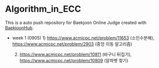 # Algorithm_in_ECC
This is a auto push repository for Baekjoon Online Judge created with [BaekjoonHub](https://github.com/BaekjoonHub/BaekjoonHub).

* week 1 (0905)
  1)
  https://www.acmicpc.net/problem/11653 (소인수분해), 
  https://www.acmicpc.net/problem/2903 (중앙 이동 알고리즘)

  2) https://www.acmicpc.net/problem/10811 (바구니 뒤집기), 
  https://www.acmicpc.net/problem/10809 (알파벳 찾기)
